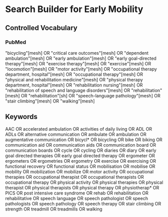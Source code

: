# Search Builder for Early Mobility

## Controlled Vocabulary

### PubMed

"bicycling"[mesh] OR "critical care outcomes"[mesh] OR "dependent ambulation"[mesh] OR "early ambulation"[mesh] OR "early goal-directed therapy"[mesh] OR "exercise therapy"[mesh] OR "exercise"[mesh] OR "locomotion"[mesh] OR "motor activity"[mesh] OR "occupational therapy department, hospital"[mesh] OR "occupational therapy"[mesh] OR "physical and rehabilitation medicine"[mesh] OR "physical therapy department, hospital"[mesh] OR "rehabilitation nursing"[mesh] OR "rehabilitation of speech and language disorders"[mesh] OR "rehabilitation"[mesh] OR "rehabilitation"[sh] OR "speech-language pathology"[mesh] OR "stair climbing"[mesh] OR "walking"[mesh] 

## Keywords

AAC OR accelerated ambulation OR activities of daily living OR ADL OR ADLs OR alternative communication OR ambulate OR ambulation OR augmentative communication OR bicycl* OR bicycling OR bike OR biking OR communication aid OR communication aids OR communication board OR communication boards OR cycle OR cycling OR diaries OR diary OR early goal directed therapies OR early goal directed therapy OR ergometer OR ergometers OR ergometries OR ergometry OR exercise OR exercising OR functional recovery OR functional status OR mobilisation OR mobilise OR mobility OR mobilization OR mobilize OR motor activity OR occupational therapies OR occupational therapist OR occupational therapists OR occupational therapy OR physical activity OR physical therapies OR physical therapist OR physical therapists OR physical therapy OR physiotherap* OR PICS OR post intensive care syndrome OR rehab OR rehabilitation OR rehabilitative OR speech language OR speech pathologist OR speech pathologists OR speech pathology OR speech therapy OR stair climbing OR strength OR treadmill OR treadmills OR walking
